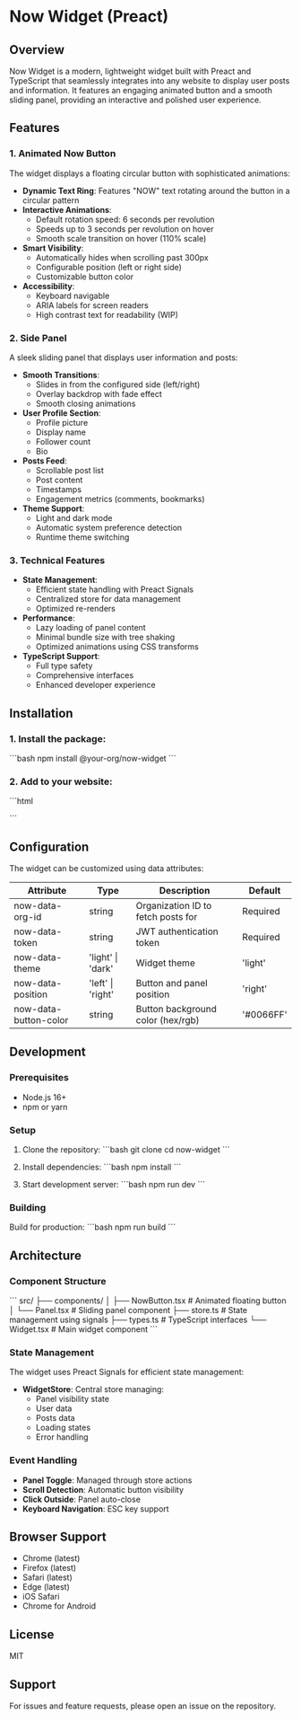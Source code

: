 # Now Widget (Preact)

## Overview

Now Widget is a modern, lightweight widget built with Preact and TypeScript that seamlessly integrates into any website to display user posts and information. It features an engaging animated button and a smooth sliding panel, providing an interactive and polished user experience.

## Features

### 1. Animated Now Button

The widget displays a floating circular button with sophisticated animations:

- **Dynamic Text Ring**: Features "NOW" text rotating around the button in a circular pattern
- **Interactive Animations**:
  - Default rotation speed: 6 seconds per revolution
  - Speeds up to 3 seconds per revolution on hover
  - Smooth scale transition on hover (110% scale)
- **Smart Visibility**:
  - Automatically hides when scrolling past 300px
  - Configurable position (left or right side)
  - Customizable button color
- **Accessibility**:
  - Keyboard navigable
  - ARIA labels for screen readers
  - High contrast text for readability (WIP)

### 2. Side Panel

A sleek sliding panel that displays user information and posts:

- **Smooth Transitions**:
  - Slides in from the configured side (left/right)
  - Overlay backdrop with fade effect
  - Smooth closing animations
- **User Profile Section**:
  - Profile picture
  - Display name
  - Follower count
  - Bio
- **Posts Feed**:
  - Scrollable post list
  - Post content
  - Timestamps
  - Engagement metrics (comments, bookmarks)
- **Theme Support**:
  - Light and dark mode
  - Automatic system preference detection
  - Runtime theme switching

### 3. Technical Features

- **State Management**:
  - Efficient state handling with Preact Signals
  - Centralized store for data management
  - Optimized re-renders
- **Performance**:
  - Lazy loading of panel content
  - Minimal bundle size with tree shaking
  - Optimized animations using CSS transforms
- **TypeScript Support**:
  - Full type safety
  - Comprehensive interfaces
  - Enhanced developer experience

## Installation

### 1. Install the package:

\`\`\`bash
npm install @your-org/now-widget
\`\`\`

### 2. Add to your website:

\`\`\`html
<script
  defer
  src="path/to/now-widget.js"
  now-data-org-id="org123"
  now-data-token="your-jwt-token"
  now-data-theme="light"
  now-data-position="right"
  now-data-button-color="#0066FF"
></script>
\`\`\`

## Configuration

The widget can be customized using data attributes:

| Attribute | Type | Description | Default |
|-----------|------|-------------|---------|
| now-data-org-id | string | Organization ID to fetch posts for | Required |
| now-data-token | string | JWT authentication token | Required |
| now-data-theme | 'light' \| 'dark' | Widget theme | 'light' |
| now-data-position | 'left' \| 'right' | Button and panel position | 'right' |
| now-data-button-color | string | Button background color (hex/rgb) | '#0066FF' |

## Development

### Prerequisites

- Node.js 16+
- npm or yarn

### Setup

1. Clone the repository:
\`\`\`bash
git clone <repository-url>
cd now-widget
\`\`\`

2. Install dependencies:
\`\`\`bash
npm install
\`\`\`

3. Start development server:
\`\`\`bash
npm run dev
\`\`\`

### Building

Build for production:
\`\`\`bash
npm run build
\`\`\`

## Architecture

### Component Structure

\`\`\`
src/
├── components/
│   ├── NowButton.tsx    # Animated floating button
│   └── Panel.tsx        # Sliding panel component
├── store.ts            # State management using signals
├── types.ts           # TypeScript interfaces
└── Widget.tsx         # Main widget component
\`\`\`

### State Management

The widget uses Preact Signals for efficient state management:

- **WidgetStore**: Central store managing:
  - Panel visibility state
  - User data
  - Posts data
  - Loading states
  - Error handling

### Event Handling

- **Panel Toggle**: Managed through store actions
- **Scroll Detection**: Automatic button visibility
- **Click Outside**: Panel auto-close
- **Keyboard Navigation**: ESC key support

## Browser Support

- Chrome (latest)
- Firefox (latest)
- Safari (latest)
- Edge (latest)
- iOS Safari
- Chrome for Android

## License

MIT

## Support

For issues and feature requests, please open an issue on the repository.